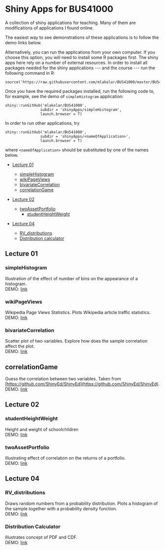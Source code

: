 # Shiny Apps for BUS41000

A collection of shiny applications for teaching.
Many of them are modifications of applications I found online.

The easiest way to see demonstrations of these applications
is to follow the demo links below.

Alternatively, you can run the applications from your own computer.
If you choose this option, you will need to install some R packages first.
The shiny apps here rely on a number of external resources.
In order to install all packages needed for the shiny applications --- and
the course --- run the following command in R:

	source('https://raw.githubusercontent.com/mlakolar/BUS41000/master/BUS41000.packages.R')

Once you have the required packages installed, run the following code
to, for example, see the demo of `simpleHistogram` application:

	shiny::runGitHub('mlakolar/BUS41000',
					subdir = 'shinyApps/simpleHistogram',  
					launch.browser = T)

In order to run other applications, try

	shiny::runGitHub('mlakolar/BUS41000',
					subdir = 'shinyApps/<nameOfApplication>',  
					launch.browser = T)

where `<nameOfApplication>` should be substituted by one of the names below.


* [Lecture 01](#lecture-01)
  * [simpleHistogram](#simplehistogram)
  * [wikiPageViews](#wikipageviews)
  * [bivariateCorrelation](#bivariatecorrelation)
  * [correlationGame](#correlationgame)

* [Lecture 02](#lecture-02)
  * [twoAssetPortfolio](#twoassetportfolio)
	* [studentHeightWeight](#studentheightweight)

* [Lecture 04](#lecture-04)
	* [RV_distributions](#rv_distributions)
	* [Distribution calculator](#distribution_calculator)

## Lecture 01

### simpleHistogram

Illustration of the effect of number of bins on the appearance of a histogram.  
DEMO: [link](https://mlakolar.shinyapps.io/simpleHistogram/)


### wikiPageViews

Wikipedia Page Views Statistics. Plots Wikipedia article traffic statistics.    
DEMO: [link](https://mlakolar.shinyapps.io/wikiPageViews/)


### bivariateCorrelation

Scatter plot of two variables. Explore how does the sample correlation affect
the plot.   
DEMO: [link](https://mlakolar.shinyapps.io/bivariateCorrelation/)

## correlationGame

Guess the correlation between two variables. Taken from [https://github.com/ShinyEd/ShinyEd](https://github.com/ShinyEd/ShinyEd).  
DEMO: [link](https://mlakolar.shinyapps.io/correlationGame/)


## Lecture 02

### studentHeightWeight

Height and weight of schoolchildren    
DEMO: [link](https://mlakolar.shinyapps.io/studentHeightWeight/)

### twoAssetPortfolio

Illustrating effect of correlation on the returns of a portfolio.   
DEMO: [link](https://mlakolar.shinyapps.io/twoAssetPortfolio/)


## Lecture 04

### RV_distributions

Draws random numbers from a probability distribution.
Plots a histogram of the sample together with a probability density function.      
DEMO: [link](https://mlakolar.shinyapps.io/RV_distributions/)

### Distribution Calculator

Illustrates concept of PDF and CDF.  
DEMO: [link](https://mlakolar.shinyapps.io/distributionCalculator/)

